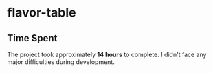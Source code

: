 # flavor-table

## Time Spent

The project took approximately **14 hours** to complete. I didn't face any major difficulties during development.
